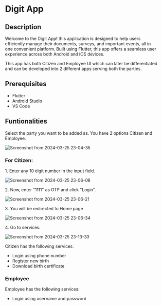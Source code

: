 <h1>Digit App</h1>

<h2>Description</h2>

<p>Welcome to the Digit App! this application is designed to help users efficiently manage their documents, surveys, and important events, all in one convenient platform. Built using Flutter, this app offers a seamless user experience across both Android and iOS devices.</p>

<p>This app has both Citizen and Employee UI which can later be differentiated and can be developed into 2 different apps serving both the parties.</p>

<h2>Prerequisites</h2>

<ul>
  <li>Flutter</li>
  <li>Android Studio</li>
  <li>VS Code</li>
</ul>

<h2>Funtionalities</h2>

<p>Select the party you want to be added as. You have 2 options Citizen and Employee.</p>

![Screenshot from 2024-03-25 23-04-35](https://github.com/Beserker-356/Digit_app/assets/141203631/76505459-8725-40b5-96e3-3a1715759dfb)


<h3>For Citizen: </h3>

<p>1. Enter any 10 digit number in the input field.</p>

![Screenshot from 2024-03-25 23-06-08](https://github.com/Beserker-356/Digit_app/assets/141203631/144f18fd-1abc-4893-8073-ee52e5a2ee64)

<p>2. Now, enter "1111" as OTP and click "Login".</p>

![Screenshot from 2024-03-25 23-06-21](https://github.com/Beserker-356/Digit_app/assets/141203631/6f37ff39-93e1-4768-8a11-b605c1a7df94)

<p>3. You will be redirected to Home page</p>

![Screenshot from 2024-03-25 23-06-34](https://github.com/Beserker-356/Digit_app/assets/141203631/ef9e3a1a-559e-4bb0-ac35-7adba5c3d955)

<p>4. Go to services.</p>

![Screenshot from 2024-03-25 23-13-33](https://github.com/Beserker-356/Digit_app/assets/141203631/3ece6eb8-0258-4acf-a1ab-e6e48f9068c4)


<p>Citizen has the following services:</p> 
<ul>
  <li>Login using phone number</li>
  <li>Register new birth</li>
  <li>Download birth certificate</li>
</ul>

<h3>Employee</h3>

<p>Employee has the following services:</p> 
<ul>
  <li>Login using username and password</li>
</ul>
